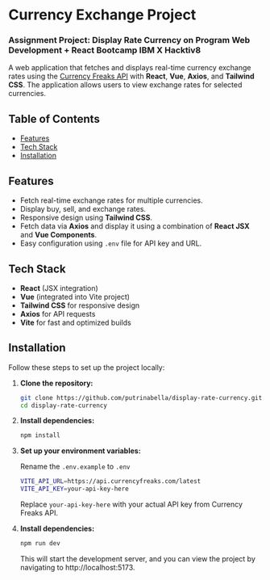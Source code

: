 # Currency Exchange Project

### Assignment Project: Display Rate Currency on Program Web Development + React Bootcamp IBM X Hacktiv8

A web application that fetches and displays real-time currency exchange rates using the [Currency Freaks API](https://currencyfreaks.com/) with **React**, **Vue**, **Axios**, and **Tailwind CSS**. The application allows users to view exchange rates for selected currencies.

## Table of Contents

- [Features](#features)
- [Tech Stack](#tech-stack)
- [Installation](#installation)

## Features

- Fetch real-time exchange rates for multiple currencies.
- Display buy, sell, and exchange rates.
- Responsive design using **Tailwind CSS**.
- Fetch data via **Axios** and display it using a combination of **React JSX** and **Vue Components**.
- Easy configuration using `.env` file for API key and URL.

## Tech Stack

- **React** (JSX integration)
- **Vue** (integrated into Vite project)
- **Tailwind CSS** for responsive design
- **Axios** for API requests
- **Vite** for fast and optimized builds

## Installation

Follow these steps to set up the project locally:

1. **Clone the repository:**

   ```bash
   git clone https://github.com/putrinabella/display-rate-currency.git
   cd display-rate-currency
   ```

2. **Install dependencies:**

   ```bash
   npm install
   ```

3. **Set up your environment variables:**

   Rename the `.env.example` to `.env`

   ```bash
   VITE_API_URL=https://api.currencyfreaks.com/latest
   VITE_API_KEY=your-api-key-here
   ```

   Replace `your-api-key-here` with your actual API key from Currency Freaks API.

4. **Install dependencies:**

   ```bash
   npm run dev
   ```

   This will start the development server, and you can view the project by navigating to http://localhost:5173.
